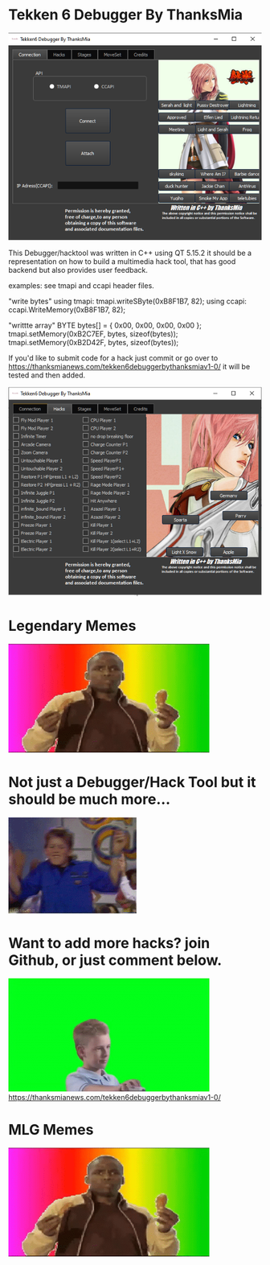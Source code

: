 # Tekken 6 Debugger By ThanksMia
![alt text](https://github.com/thanksmia/Tekken-6-Debugger-By-ThanksMia/blob/master/debuggerthanksmia1.PNG)

This Debugger/hacktool was written in C++ using QT 5.15.2 it should be a representation on
how to build a multimedia hack tool, that has good backend but also provides user feedback.


examples: see tmapi and ccapi header files.

"write bytes"
using tmapi: tmapi.writeSByte(0xB8F1B7, 82);
using ccapi: ccapi.WriteMemory(0xB8F1B7, 82);

"writtte array"
BYTE bytes[] = { 0x00, 0x00, 0x00, 0x00 };
                tmapi.setMemory(0xB2C7EF, bytes, sizeof(bytes));
                tmapi.setMemory(0xB2D42F, bytes, sizeof(bytes));



If you'd like to submit code for a hack  just  commit or go over to
https://thanksmianews.com/tekken6debuggerbythanksmiav1-0/ 
it will be tested and then added.

 ![alt text](https://github.com/thanksmia/Tekken-6-Debugger-By-ThanksMia/blob/master/debuggersite2thanksmia.PNG)
 

 # Legendary Memes
 ![alt text](https://github.com/thanksmia/Tekken-6-Debugger-By-ThanksMia/blob/master/kyceating.gif)
 
 # Not just a Debugger/Hack Tool but it should be  much more…
 
  ![alt text](https://github.com/thanksmia/Tekken-6-Debugger-By-ThanksMia/blob/master/duanedance.gif)
  
  # Want to add more hacks? join Github, or just comment below.
  ![alt text](https://github.com/thanksmia/Tekken-6-Debugger-By-ThanksMia/blob/master/approved.gif)
   https://thanksmianews.com/tekken6debuggerbythanksmiav1-0/
  

 # MLG Memes
 ![alt text](https://github.com/thanksmia/Tekken-6-Debugger-By-ThanksMia/blob/master/kyceating.gif)

